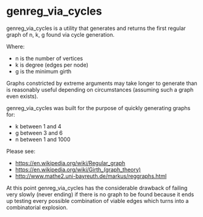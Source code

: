 # genreg_via_cycles

genreg_via_cycles is a utility that generates and returns the first regular graph of n, k, g found via cycle generation.
 
Where:
- n is the number of vertices
- k is degree (edges per node)
- g is the minimum girth

Graphs constricted by extreme arguments may take longer to generate than is reasonably useful depending on circumstances (assuming such a graph even exists).

genreg_via_cycles was built for the purpose of quickly generating graphs for:
- k between 1 and 4
- g between 3 and 6
- n between 1 and 1000

Please see:
- https://en.wikipedia.org/wiki/Regular_graph
- https://en.wikipedia.org/wiki/Girth_(graph_theory)
- http://www.mathe2.uni-bayreuth.de/markus/reggraphs.html

At this point genreg_via_cycles has the considerable drawback of failing very slowly (never ending) if there is no graph to be found because it ends up testing every possible combination of viable edges which turns into a combinatorial explosion.
